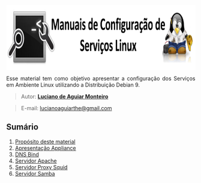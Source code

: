 
<p align="center"><img src="manuscript/images/logo.png"  width="900" height="173" align="middle"/></p>

<p align="justify">Esse material tem como objetivo apresentar a configuração dos Serviços em Ambiente Linux utilizando a Distribuição Debian 9.</p>

> Autor: **[Luciano de Aguiar Monteiro](https://github.com/lucianoaguiarthe)**

> E-mail: lucianoaguiarthe@gmail.com

## Sumário

1. [Propósito deste material](manuscript/proposito.md)
1. [Apresentação Appliance](manuscript/appliance.md)
1. [DNS Bind](manuscript/dns.md)
1. [Servidor Apache](manuscript/apache.md)
2. [Servidor Proxy Squid](manuscript/squid.md)
3. [Servidor Samba](manuscript/samba.md)